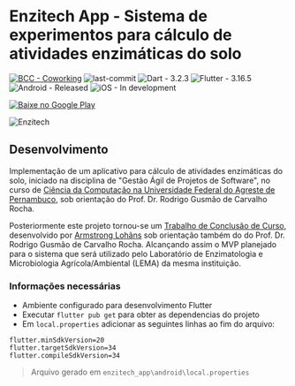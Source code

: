 # Enzitech App - Sistema de experimentos para cálculo de atividades enzimáticas do solo

[![BCC - Coworking](https://img.shields.io/badge/BCC-Coworking-06BC67?logo=slack)](https://)
![last-commit](https://img.shields.io/github/last-commit/bcccoworkingufape/enzitech_app.svg)
![Dart - 3.2.3](https://img.shields.io/badge/Dart-3.2.3-0175C2?logo=dart)
![Flutter - 3.16.5](https://img.shields.io/badge/Flutter-3.16.5-02569B?logo=flutter)
![Android - Released](https://img.shields.io/badge/Android-Released-3DDC84?logo=android&logoColor=FFFFFF)
![iOS - In development](https://img.shields.io/badge/iOS-In_development-000000?logo=apple&logoColor=FFFFFF)

[![Baixe no Google Play](https://raw.githubusercontent.com/steverichey/google-play-badge-svg/266d2b2df26f10d3c00b8129a0bd9f6da6b19f00/img/pt-br_get.svg)](https://play.google.com/store/apps/details?id=com.lohhans.enzitech&hl=pt)

![Enzitech](https://user-images.githubusercontent.com/30741312/232361196-5d8dc1ca-6b6c-41df-8cc7-131cdba98591.png)

## Desenvolvimento

Implementação de um aplicativo para cálculo de atividades enzimáticas do solo, iniciado na disciplina de "Gestão Ágil de Projetos de Software", no curso de [Ciência da Computação na Universidade Federal do Agreste de Pernambuco](http://www.ufape.edu.br/br/node/409), sob orientação do Prof. Dr. Rodrigo Gusmão de Carvalho Rocha.

Posteriormente este projeto tornou-se um [Trabalho de Conclusão de Curso](https://github.com/lohhans/tcc/tree/main), desenvolvido por [Armstrong Lohãns](https://github.com/lohhans) sob orientação também do do Prof. Dr. Rodrigo Gusmão de Carvalho Rocha. Alcançando assim o MVP planejado para o sistema que será utilizado pelo Laboratório de Enzimatologia e Microbiologia Agrícola/Ambiental (LEMA) da mesma instituição.

### Informações necessárias

- Ambiente configurado para desenvolvimento Flutter
- Executar `flutter pub get` para obter as dependencias do projeto
- Em `local.properties` adicionar as seguintes linhas ao fim do arquivo:
```properties
flutter.minSdkVersion=20
flutter.targetSdkVersion=34
flutter.compileSdkVersion=34
```
> Arquivo gerado em `enzitech_app\android\local.properties`

